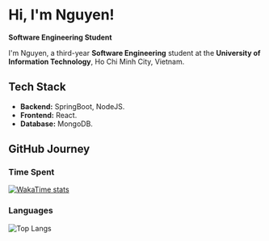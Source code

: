 # Hi, I'm Nguyen!  

**Software Engineering Student**  

I'm Nguyen, a third-year **Software Engineering** student at the **University of Information Technology**, Ho Chi Minh City, Vietnam. 

## Tech Stack 
- **Backend:** SpringBoot, NodeJS. 
- **Frontend:** React.
- **Database:** MongoDB.

## GitHub Journey  

### Time Spent  
[![WakaTime stats](https://github-readme-stats.vercel.app/api/wakatime?username=NguyenIsHere&layout=compact&theme=dracula)](https://github.com/anuraghazra/github-readme-stats)  

### Languages  
![Top Langs](https://github-readme-stats.vercel.app/api/top-langs/?username=NguyenIsHere&layout=compact&theme=dracula&langs_count=8)  
